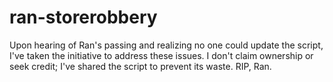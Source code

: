 # ran-storerobbery
Upon hearing of Ran's passing and realizing no one could update the script, I've taken the initiative to address these issues. I don't claim ownership or seek credit; I've shared the script to prevent its waste. RIP, Ran.
